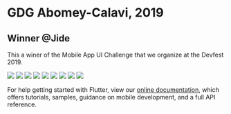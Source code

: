 # GDG Abomey-Calavi,  2019

## Winner @Jide

This a winer of the Mobile App UI Challenge that we organize at the Devfest 2019.

<img src="screenshots/2019-12-06 17.41.01.jpg">
<img src="screenshots/2019-12-06 17.40.56.jpg">
<img src="screenshots/2019-12-06 17.40.52.jpg">
<img src="screenshots/2019-12-06 17.40.46.jpg">
<img src="screenshots/2019-12-06 17.36.47.jpg">
<img src="screenshots/2019-12-06 17.36.43.jpg">
<img src="screenshots/2019-12-06 17.36.38.jpg">
<img src="screenshots/2019-12-06 17.36.34.jpg">
<img src="screenshots/2019-12-06 17.36.18.jpg">

For help getting started with Flutter, view our
[online documentation](https://flutter.dev/docs), which offers tutorials,
samples, guidance on mobile development, and a full API reference.
